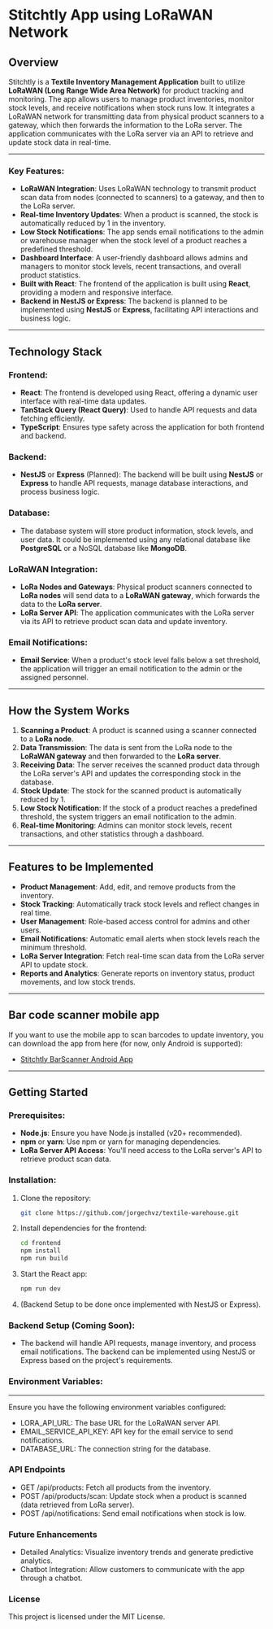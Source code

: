 # Stitchtly App using LoRaWAN Network

## Overview

Stitchtly is a **Textile Inventory Management Application** built to utilize **LoRaWAN (Long Range Wide Area Network)** for product tracking and monitoring. The app allows users to manage product inventories, monitor stock levels, and receive notifications when stock runs low. It integrates a LoRaWAN network for transmitting data from physical product scanners to a gateway, which then forwards the information to the LoRa server. The application communicates with the LoRa server via an API to retrieve and update stock data in real-time.

---

### Key Features:

- **LoRaWAN Integration**: Uses LoRaWAN technology to transmit product scan data from nodes (connected to scanners) to a gateway, and then to the LoRa server.
- **Real-time Inventory Updates**: When a product is scanned, the stock is automatically reduced by 1 in the inventory.
- **Low Stock Notifications**: The app sends email notifications to the admin or warehouse manager when the stock level of a product reaches a predefined threshold.
- **Dashboard Interface**: A user-friendly dashboard allows admins and managers to monitor stock levels, recent transactions, and overall product statistics.
- **Built with React**: The frontend of the application is built using **React**, providing a modern and responsive interface.
- **Backend in NestJS or Express**: The backend is planned to be implemented using **NestJS** or **Express**, facilitating API interactions and business logic.

---

## Technology Stack

### Frontend:

- **React**: The frontend is developed using React, offering a dynamic user interface with real-time data updates.
- **TanStack Query (React Query)**: Used to handle API requests and data fetching efficiently.
- **TypeScript**: Ensures type safety across the application for both frontend and backend.

### Backend:

- **NestJS** or **Express** (Planned): The backend will be built using **NestJS** or **Express** to handle API requests, manage database interactions, and process business logic.

### Database:

- The database system will store product information, stock levels, and user data. It could be implemented using any relational database like **PostgreSQL** or a NoSQL database like **MongoDB**.

### LoRaWAN Integration:

- **LoRa Nodes and Gateways**: Physical product scanners connected to **LoRa nodes** will send data to a **LoRaWAN gateway**, which forwards the data to the **LoRa server**.
- **LoRa Server API**: The application communicates with the LoRa server via its API to retrieve product scan data and update inventory.

### Email Notifications:

- **Email Service**: When a product's stock level falls below a set threshold, the application will trigger an email notification to the admin or the assigned personnel.

---

## How the System Works

1. **Scanning a Product**: A product is scanned using a scanner connected to a **LoRa node**.
2. **Data Transmission**: The data is sent from the LoRa node to the **LoRaWAN gateway** and then forwarded to the **LoRa server**.
3. **Receiving Data**: The server receives the scanned product data through the LoRa server's API and updates the corresponding stock in the database.
4. **Stock Update**: The stock for the scanned product is automatically reduced by 1.
5. **Low Stock Notification**: If the stock of a product reaches a predefined threshold, the system triggers an email notification to the admin.
6. **Real-time Monitoring**: Admins can monitor stock levels, recent transactions, and other statistics through a dashboard.

--- 

## Features to be Implemented

- **Product Management**: Add, edit, and remove products from the inventory.
- **Stock Tracking**: Automatically track stock levels and reflect changes in real time.
- **User Management**: Role-based access control for admins and other users.
- **Email Notifications**: Automatic email alerts when stock levels reach the minimum threshold.
- **LoRa Server Integration**: Fetch real-time scan data from the LoRa server API to update stock.
- **Reports and Analytics**: Generate reports on inventory status, product movements, and low stock trends.

---

## Bar code scanner mobile app

If you want to use the mobile app to scan barcodes to update inventory, you can download the app from here (for now, only Android is supported):

- [Stitchtly BarScanner Android App](https://expo.dev/accounts/jorgechvz98/projects/stitchtly-barscanner/builds/683545fb-a67b-443d-9975-231ca283102e)

--- 

## Getting Started

### Prerequisites:

- **Node.js**: Ensure you have Node.js installed (v20+ recommended).
- **npm** or **yarn**: Use npm or yarn for managing dependencies.
- **LoRa Server API Access**: You'll need access to the LoRa server's API to retrieve product scan data.

### Installation:

1. Clone the repository:

   ```bash
   git clone https://github.com/jorgechvz/textile-warehouse.git
   ```

2. Install dependencies for the frontend:

   ```bash
   cd frontend
   npm install
   npm run build
   ```

3. Start the React app:

   ```bash
   npm run dev
   ```

4. (Backend Setup to be done once implemented with NestJS or Express).

### Backend Setup (Coming Soon):

- The backend will handle API requests, manage inventory, and process email notifications. The backend can be implemented using NestJS or Express based on the project's requirements.

### Environment Variables:
****
Ensure you have the following environment variables configured:

- LORA_API_URL: The base URL for the LoRaWAN server API.
- EMAIL_SERVICE_API_KEY: API key for the email service to send notifications.
- DATABASE_URL: The connection string for the database.

### API Endpoints

- GET /api/products: Fetch all products from the inventory.
- POST /api/products/scan: Update stock when a product is scanned (data retrieved from LoRa server).
- POST /api/notifications: Send email notifications when stock is low.

### Future Enhancements

- Detailed Analytics: Visualize inventory trends and generate predictive analytics.
- Chatbot Integration: Allow customers to communicate with the app through a chatbot.

### License

This project is licensed under the MIT License.
